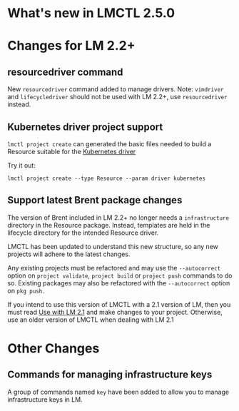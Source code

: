 # What's new in LMCTL 2.5.0

# Changes for LM 2.2+

## resourcedriver command

New `resourcedriver` command added to manage drivers. 
Note: `vimdriver` and `lifecycledriver` should not be used with LM 2.2+, use `resourcedriver` instead. 

## Kubernetes driver project support

`lmctl project create` can generated the basic files needed to build a Resource suitable for the [Kubernetes driver](https://github.com/accanto-systems/kubernetes-driver) 

Try it out:
```
lmctl project create --type Resource --param driver kubernetes
```

## Support latest Brent package changes

The version of Brent included in LM 2.2+ no longer needs a `infrastructure` directory in the Resource package. Instead, templates are held in the lifecycle directory for the intended Resource driver. 

LMCTL has been updated to understand this new structure, so any new projects will adhere to the latest changes. 

Any existing projects must be refactored and may use the `--autocorrect` option on `project validate`, `project build` or `project push` commands to do so. Existing packages may also be refactored with the `--autocorrect` option on `pkg push`. 

If you intend to use this version of LMCTL with a 2.1 version of LM, then you must read [Use with LM 2.1](use-with-lm-2.1.md) and make changes to your project. Otherwise, use an older version of LMCTL when dealing with LM 2.1

# Other Changes

## Commands for managing infrastructure keys

A group of commands named `key` have been added to allow you to manage infrastructure keys in LM. 